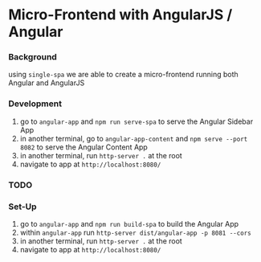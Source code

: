 # Micro-Frontend with AngularJS / Angular

### Background

using `single-spa` we are able to create a micro-frontend running both Angular and AngularJS

### Development

1. go to `angular-app` and `npm run serve-spa` to serve the Angular Sidebar App
2. in another terminal, go to `angular-app-content` and `npm serve --port 8082` to serve the Angular Content App
3. in another terminal, run `http-server .` at the root
4. navigate to app at `http://localhost:8080/`

### TODO

### Set-Up

1. go to `angular-app` and `npm run build-spa` to build the Angular App
2. within `angular-app` run `http-server dist/angular-app -p 8081 --cors`
3. in another terminal, run `http-server .` at the root
4. navigate to app at `http://localhost:8080/`
